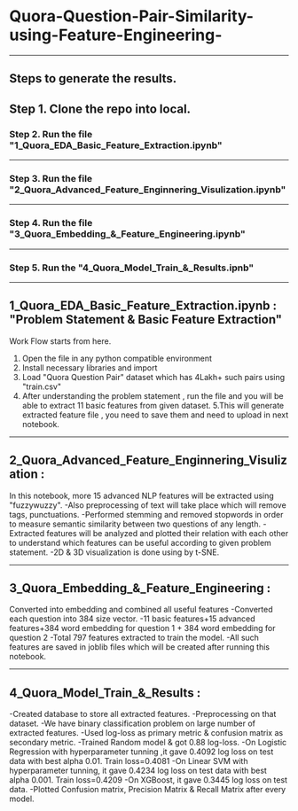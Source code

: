 # Quora-Question-Pair-Similarity-using-Feature-Engineering-

---

## **Steps to generate the results.**
**Step 1.** Clone the repo into local.
---
### **Step 2.** Run the file "1_Quora_EDA_Basic_Feature_Extraction.ipynb"
---
### **Step 3.** Run the file "2_Quora_Advanced_Feature_Enginnering_Visulization.ipynb"
---
### **Step 4.** Run the file "3_Quora_Embedding_&_Feature_Engineering.ipynb"
---
### **Step 5.** Run the "4_Quora_Model_Train_&_Results.ipnb"

---

## 1_Quora_EDA_Basic_Feature_Extraction.ipynb : "Problem Statement & Basic Feature Extraction"
Work Flow starts from here.
1. Open the file in any python compatible environment 
2. Install necessary libraries and import
3. Load "Quora Question Pair" dataset which has 4Lakh+ such pairs using "train.csv"
4. After understanding the problem statement , run the file and you will be able to extract 11 basic features from given dataset.
5.This will generate extracted feature file , you need to save them and need to upload in next notebook.

---

## 2_Quora_Advanced_Feature_Enginnering_Visulization : 
In this notebook, more 15 advanced NLP features will be extracted using "fuzzywuzzy".
-Also preprocessing of text will take place which will remove tags, punctuations.
-Performed stemming and removed stopwords in order to measure semantic similarity between two questions of any length.
-Extracted features will be analyzed and plotted their relation with each other to understand which features can be useful according to given problem statement.
-2D & 3D visualization is done using by t-SNE.

---

## 3_Quora_Embedding_&_Feature_Engineering :
Converted into embedding and combined all useful features
-Converted each question into 384 size vector.
-11 basic features+15 advanced features+384 word embedding for question 1 + 384 word embedding for question 2
-Total  797 features extracted to train the model.
-All such features are saved in joblib files which will be created after running this notebook.

---

## 4_Quora_Model_Train_&_Results :
-Created database to store all extracted features.
-Preprocessing on that dataset.
-We have binary classification problem on large number of extracted features.
-Used log-loss as primary metric & confusion matrix as secondary metric.
-Trained Random model & got 0.88 log-loss.
-On Logistic Regression with hyperparameter tunning ,it  gave 0.4092 log loss on test data with best alpha 0.01. Train loss=0.4081
-On Linear SVM with hyperparameter tunning, it gave 0.4234 log loss on test data with best alpha 0.001. Train loss=0.4209
-On XGBoost, it gave 0.3445 log loss on test data.
-Plotted Confusion matrix, Precision Matrix & Recall Matrix after every model.
